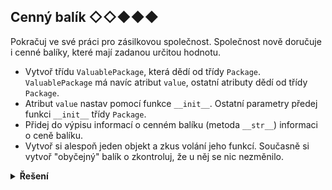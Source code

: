 ## Cenný balík ◇◇◆◆◆

Pokračuj ve své práci pro zásilkovou společnost. Společnost nově doručuje i cenné balíky, které mají zadanou určitou
hodnotu.

- Vytvoř třídu `ValuablePackage`, která dědí od třídy `Package`. `ValuablePackage` má navíc atribut `value`, ostatní
  atributy dědí od třídy `Package`.
- Atribut `value` nastav pomocí funkce `__init__`. Ostatní parametry předej funkci `__init__` třídy `Package`.
- Přidej do výpisu informací o cenném balíku (metoda `__str__`) informaci o ceně balíku.
- Vytvoř si alespoň jeden objekt a zkus volání jeho funkcí. Současně si vytvoř "obyčejný" balík o zkontroluj, že u něj
  se nic nezměnilo.

<details>
<summary><b>Řešení</b></summary>


```py
class ValuablePackage(Package):
    def __init__(self, address, weight, value, state="nedoručen"):
        super().__init__(address, weight, state)
        self.value = value

    def __str__(self):
        return super().__str__() + f"Balík má hodnotu hodnotu {self.value} Kč."


# Vytvoření objektů
valuable_package = ValuablePackage("Václavské Náměstí 12, Praha", 0.25, 5000)
package = Package("Jiřího z Poděbrad 9, Brno", 1.5, "doručen")

# Výpis informací o balících
print(valuable_package)
print(package)

print(valuable_package.deliver())
print(valuable_package)  # Zkontrolujeme, že balík je nyní ve stavu "doručen"
print(valuable_package.deliver())  # Zkusíme znovu doručit balík
```

</details>
